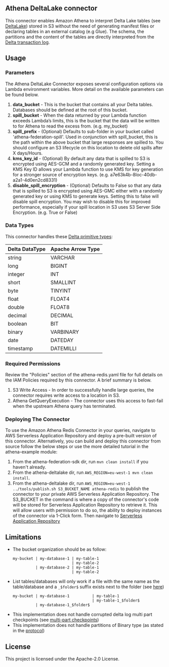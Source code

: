 ## Athena DeltaLake connector

This connector enables Amazon Athena to interpret Delta Lake tables (see [DeltaLake](https://docs.delta.io/latest/index.html)) stored in S3 without the need of generating manifest files or declaring tables in an external catalog (e.g Glue).
The schema, the partitions and the content of the tables are directly interpreted from the [Delta transaction log](https://github.com/delta-io/delta/blob/master/PROTOCOL.md). 

## Usage

### Parameters

The Athena DeltaLake Connector exposes several configuration options via Lambda environment variables. More detail on the available parameters can be found below.

1. **data_bucket** - This is the bucket that contains all your Delta tables. Databases should be defined at the root of this bucket.
1. **spill_bucket** - When the data returned by your Lambda function exceeds Lambda’s limits, this is the bucket that the data will be written to for Athena to read the excess from. (e.g. my_bucket)
2. **spill_prefix** - (Optional) Defaults to sub-folder in your bucket called 'athena-federation-spill'. Used in conjunction with spill_bucket, this is the path within the above bucket that large responses are spilled to. You should configure an S3 lifecycle on this location to delete old spills after X days/Hours.
3. **kms_key_id** - (Optional) By default any data that is spilled to S3 is encrypted using AES-GCM and a randomly generated key. Setting a KMS Key ID allows your Lambda function to use KMS for key generation for a stronger source of encryption keys. (e.g. a7e63k4b-8loc-40db-a2a1-4d0en2cd8331)
4. **disable_spill_encryption** - (Optional) Defaults to False so that any data that is spilled to S3 is encrypted using AES-GMC either with a randomly generated key or using KMS to generate keys. Setting this to false will disable spill encryption. You may wish to disable this for improved performance, especially if your spill location in S3 uses S3 Server Side Encryption. (e.g. True or False)

### Data Types

This connector handles these [Delta primitive types](https://github.com/delta-io/delta/blob/master/PROTOCOL.md#primitive-types):

|Delta DataType|Apache Arrow Type|
|-------------|-----------------|
|string|VARCHAR|
|long|BIGINT|	
|integer|INT|	
|short|SMALLINT|	
|byte|TINYINT|	
|float|FLOAT4|	
|double|FLOAT8|	
|decimal|DECIMAL|	
|boolean|BIT|	
|binary|VARBINARY|	
|date|DATEDAY|	
|timestamp|DATEMILLI|

### Required Permissions

Review the "Policies" section of the athena-redis.yaml file for full details on the IAM Policies required by this connector. A brief summary is below.

1. S3 Write Access - In order to successfully handle large queries, the connector requires write access to a location in S3.
2. Athena GetQueryExecution - The connector uses this access to fast-fail when the upstream Athena query has terminated.

### Deploying The Connector

To use the Amazon Athena Redis Connector in your queries, navigate to AWS Serverless Application Repository and deploy a pre-built version of this connector. Alternatively, you can build and deploy this connector from source follow the below steps or use the more detailed tutorial in the athena-example module:

1. From the athena-federation-sdk dir, run `mvn clean install` if you haven't already.
2. From the athena-deltalake dir, run `AWS_REGION=eu-west-1 mvn clean install`.
3. From the athena-deltalake dir, run  `AWS_REGION=eu-west-1 ../tools/publish.sh S3_BUCKET_NAME athena-redis` to publish the connector to your private AWS Serverless Application Repository. The S3_BUCKET in the command is where a copy of the connector's code will be stored for Serverless Application Repository to retrieve it. This will allow users with permission to do so, the ability to deploy instances of the connector via 1-Click form. Then navigate to [Serverless Application Repository](https://aws.amazon.com/serverless/serverlessrepo)

## Limitations

- The bucket organization should be as follow:
  ```
  my-bucket | my-database-1 | my-table-1
                            | my-table-2
            | my-database-2 | my-table-1
                            | my-table-2
  ```
- List tables/databases will only work if a file with the same name as the table/database 
  and a `_$folder$` suffix exists next to the folder 
  (see [here](https://aws.amazon.com/premiumsupport/knowledge-center/emr-s3-empty-files))
  ```
  my-bucket | my-database-1          | my-table-1
                                     | my-table-1_$folder$
            | my-database-1_$folder$
  ```
- This implementation does not handle corrupted delta log multi part checkpoints (see [multi-part checkpoints](https://github.com/delta-io/delta/blob/master/PROTOCOL.md#checkpoints))
- This implementation does not handle partitions of Binary type (as stated in the [protocol](https://github.com/delta-io/delta/blob/master/PROTOCOL.md#partition-value-serialization))

## License

This project is licensed under the Apache-2.0 License.
